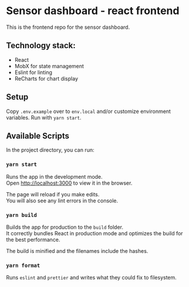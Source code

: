 # Sensor dashboard - react frontend

This is the frontend repo for the sensor dashboard.

## Technology stack:

- React
- MobX for state management
- Eslint for linting
- ReCharts for chart display

## Setup

Copy `.env.example` over to `env.local` and/or customize environment variables.
Run with `yarn start`.

## Available Scripts

In the project directory, you can run:

### `yarn start`

Runs the app in the development mode.<br />
Open [http://localhost:3000](http://localhost:3000) to view it in the browser.

The page will reload if you make edits.<br />
You will also see any lint errors in the console.

### `yarn build`

Builds the app for production to the `build` folder.<br />
It correctly bundles React in production mode and optimizes the build for the best performance.

The build is minified and the filenames include the hashes.<br />

### `yarn format`

Runs `eslint` and `prettier` and writes what they could fix to filesystem.
